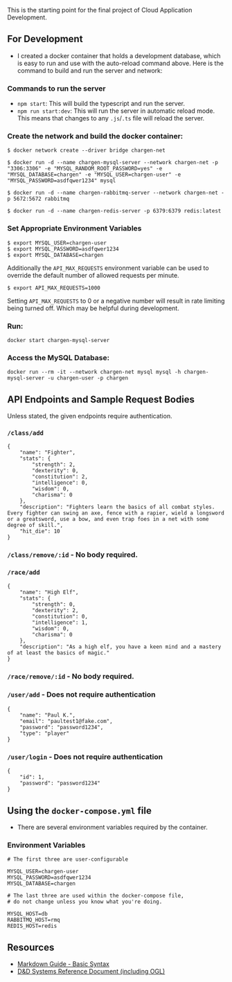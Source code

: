 This is the starting point for the final project of Cloud Application Development.

## For Development

* I created a docker container that holds a development database, which is easy to run and use with the auto-reload command above. Here is the command to build and run the server and network:
### Commands to run the server

* `npm start`: This will build the typescript and run the server.
* `npm run start:dev`: This will run the server in automatic reload mode. This means that changes to any `.js`/`.ts` file will reload the server.



### Create the network and build the docker container:
```
$ docker network create --driver bridge chargen-net

$ docker run -d --name chargen-mysql-server --network chargen-net -p "3306:3306" -e "MYSQL_RANDOM_ROOT_PASSWORD=yes" -e "MYSQL_DATABASE=chargen" -e "MYSQL_USER=chargen-user" -e "MYSQL_PASSWORD=asdfqwer1234" mysql

$ docker run -d --name chargen-rabbitmq-server --network chargen-net -p 5672:5672 rabbitmq

$ docker run -d --name chargen-redis-server -p 6379:6379 redis:latest

```

### Set Appropriate Environment Variables
```
$ export MYSQL_USER=chargen-user
$ export MYSQL_PASSWORD=asdfqwer1234
$ export MYSQL_DATABASE=chargen
```

Additionally the `API_MAX_REQUESTS` environment variable can be used to override the default number of allowed requests per minute.
```
$ export API_MAX_REQUESTS=1000
```

Setting `API_MAX_REQUESTS` to 0 or a negative number will result in rate limiting being turned off. Which may be helpful during development.

### Run:
```
docker start chargen-mysql-server
```
### Access the MySQL Database:
```
docker run --rm -it --network chargen-net mysql mysql -h chargen-mysql-server -u chargen-user -p chargen
```

## API Endpoints and Sample Request Bodies

Unless stated, the given endpoints require authentication.

### `/class/add`
```
{
    "name": "Fighter",
    "stats": {
        "strength": 2,
        "dexterity": 0,
        "constitution": 2,
        "intelligence": 0,
        "wisdom": 0,
        "charisma": 0
    },
    "description": "Fighters learn the basics of all combat styles. Every fighter can swing an axe, fence with a rapier, wield a longsword or a greatsword, use a bow, and even trap foes in a net with some degree of skill.",
    "hit_die": 10
}
```

### `/class/remove/:id` - No body required.
### `/race/add`

```
{
    "name": "High Elf",
    "stats": {
        "strength": 0,
        "dexterity": 2,
        "constitution": 0,
        "intelligence": 1,
        "wisdom": 0,
        "charisma": 0
    },
    "description": "As a high elf, you have a keen mind and a mastery of at least the basics of magic."
}
```
### `/race/remove/:id` - No body required.
### `/user/add` - Does not require authentication

```
{
    "name": "Paul K.",
    "email": "paultest1@fake.com",
    "password": "password1234",
    "type": "player"
}
```

### `/user/login` - Does not require authentication
```
{
    "id": 1,
    "password": "password1234"
}
```
## Using the `docker-compose.yml` file
* There are several environment variables required by the container.

### Environment Variables
```
# The first three are user-configurable

MYSQL_USER=chargen-user
MYSQL_PASSWORD=asdfqwer1234
MYSQL_DATABASE=chargen

# The last three are used within the docker-compose file,
# do not change unless you know what you're doing.

MYSQL_HOST=db
RABBITMQ_HOST=rmq
REDIS_HOST=redis
```
## Resources

* [Markdown Guide - Basic Syntax](https://www.markdownguide.org/basic-syntax/)
* [D&D Systems Reference Document (including OGL)](https://media.wizards.com/2016/downloads/DND/SRD-OGL_V5.1.pdf)